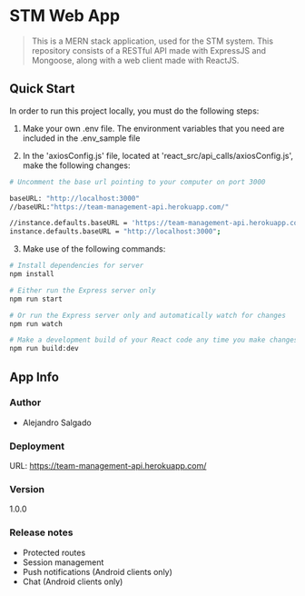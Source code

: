 # STM Web App
> This is a MERN stack application, used for the STM system. This repository consists of a RESTful API made with ExpressJS and Mongoose, along with a web client made with ReactJS.

## Quick Start

In order to run this project locally, you must do the following steps: 

1. Make your own .env file. The environment variables that you need are included in the .env_sample file 

2. In the 'axiosConfig.js' file, located at 'react_src/api_calls/axiosConfig.js', make the following changes:

```bash
# Uncomment the base url pointing to your computer on port 3000

baseURL: "http://localhost:3000"
//baseURL:"https://team-management-api.herokuapp.com/"

//instance.defaults.baseURL = 'https://team-management-api.herokuapp.com/';
instance.defaults.baseURL = "http://localhost:3000";

```

3. Make use of the following commands:

```bash
# Install dependencies for server
npm install

# Either run the Express server only
npm run start 

# Or run the Express server only and automatically watch for changes
npm run watch

# Make a development build of your React code any time you make changes to it
npm run build:dev

```


## App Info

### Author

* Alejandro Salgado

### Deployment

URL: https://team-management-api.herokuapp.com/

### Version

1.0.0

### Release notes
- Protected routes 
- Session management 
- Push notifications (Android clients only)
- Chat (Android clients only)
